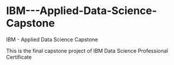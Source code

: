 # IBM---Applied-Data-Science-Capstone
IBM - Applied Data Science Capstone

This is the final capstone project of IBM Data Science Professional Certificate
